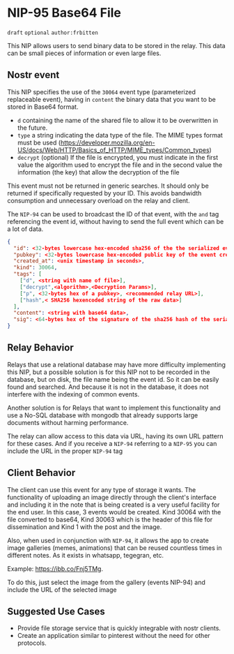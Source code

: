 NIP-95 Base64 File
======
`draft` `optional` `author:frbitten` 

This NIP allows users to send binary data to be stored in the relay. This data can be small pieces of information or even large files.

Nostr event
------------------
This NIP specifies the use of the `30064` event type (parameterized replaceable event), having in `content` the binary data that you want to be stored in Base64 format.
* `d` containing the name of the shared file to allow it to be overwritten in the future.
* `type` a string indicating the data type of the file. The MIME types format must be used (https://developer.mozilla.org/en-US/docs/Web/HTTP/Basics_of_HTTP/MIME_types/Common_types)
* `decrypt` (optional) If the file is encrypted, you must indicate in the first value the algorithm used to encrypt the file and in the second value the information (the key) that allow the decryption of the file

This event must not be returned in generic searches. It should only be returned if specifically requested by your ID. This avoids bandwidth consumption and unnecessary overload on the relay and client.

The `NIP-94` can be used to broadcast the ID of that event, with the ` and ` tag referencing the event id, without having to send the full event which can be a lot of data.

```json
{
  "id": <32-bytes lowercase hex-encoded sha256 of the the serialized event data>,
  "pubkey": <32-bytes lowercase hex-encoded public key of the event creator>,
  "created_at": <unix timestamp in seconds>,
  "kind": 30064,
  "tags": [
    ["d", <string with name of file>],
    ["decrypt",<algorithm>,<Decryption Params>],
    ["p", <32-bytes hex of a pubkey>, <recommended relay URL>],
    ["hash",< SHA256 hexencoded string of the raw data>]
  ],
  "content": <string with base64 data>,
  "sig": <64-bytes hex of the signature of the sha256 hash of the serialized event data, which is the same as the "id" field>
}
```

Relay Behavior
---------------
Relays that use a relational database may have more difficulty implementing this NIP, but a possible solution is for this NIP not to be recorded in the database, but on disk, the file name being the event id. So it can be easily found and searched. And because it is not in the database, it does not interfere with the indexing of common events.

Another solution is for Relays that want to implement this functionality and use a No-SQL database with mongodb that already supports large documents without harming performance.

The relay can allow access to this data via URL, having its own URL pattern for these cases. And if you receive a `NIP-94` referring to a `NIP-95` you can include the URL in the proper `NIP-94` tag

Client Behavior
---------------
The client can use this event for any type of storage it wants. The functionality of uploading an image directly through the client's interface and including it in the note that is being created is a very useful facility for the end user. In this case, 3 events would be created. Kind 30064 with the file converted to base64, Kind 30063 which is the header of this file for dissemination and Kind 1 with the post and the image.

Also, when used in conjunction with `NIP-94`, it allows the app to create image galleries (memes, animations) that can be reused countless times in different notes. As it exists in whatsapp, tegegran, etc.

Example: <https://ibb.co/Fnj5TMg>. 

To do this, just select the image from the gallery (events NIP-94) and include the URL of the selected image

Suggested Use Cases
-------------------
* Provide file storage service that is quickly integrable with nostr clients.
* Create an application similar to pinterest without the need for other protocols.
